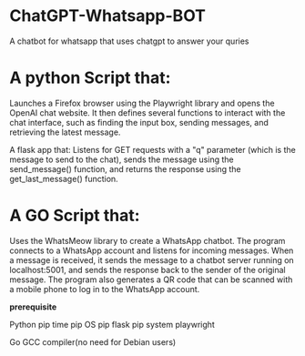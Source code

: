 # ChatGPT-Whatsapp-BOT
A chatbot for whatsapp that uses chatgpt to answer your quries


# A python Script that:
  Launches a Firefox browser using the Playwright library and opens the OpenAI chat website. It then defines several functions to interact with the chat interface, such as finding the input box, sending messages, and retrieving the latest message.

A flask app that:
  Listens for GET requests with a "q" parameter (which is the message to send to the chat), sends the message using the send_message() function, and returns the response using the get_last_message() function.

# A GO Script that:
  Uses the WhatsMeow library to create a WhatsApp chatbot. The program connects to a WhatsApp account and listens for incoming messages. When a message is received, it sends the message to a chatbot server running on localhost:5001, and sends the response back to the sender of the original message. The program also generates a QR code that can be scanned with a mobile phone to log in to the WhatsApp account.
  
  
**prerequisite**

Python
  pip time
  pip OS
  pip flask
  pip system
  playwright

Go
  GCC compiler(no need for Debian users)
